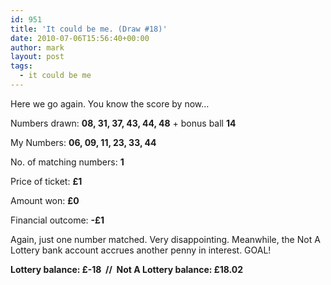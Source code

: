```yaml
---
id: 951
title: 'It could be me. (Draw #18)'
date: 2010-07-06T15:56:40+00:00
author: mark
layout: post
tags:
  - it could be me
---
```

Here we go again. You know the score by now&#8230;

Numbers drawn: **08, 31, 37, 43, 44, 48** + bonus ball **14**

My Numbers: **06, 09, 11, 23, 33, 44**

No. of matching numbers: **1**

Price of ticket: **£1**

Amount won: **£0**

Financial outcome: **-£1**

Again, just one number matched. Very disappointing. Meanwhile, the Not A Lottery bank account accrues another penny in interest. GOAL!

**Lottery balance: £-18  //  Not A Lottery balance: £18.02**